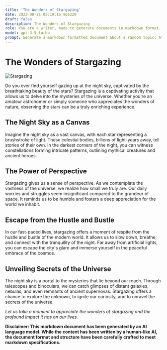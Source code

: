 ```yaml
---
title: 'The Wonders of Stargazing'
date: 2023-08-21 08:19:15.965220
draft: false
description: The Wonders of Stargazing
role: You are a writer, made to generate documents in markdown format. It is very important that all of the documents you generate are in valid markdown format.
model: gpt-3.5-turbo
prompt: Generate a markdown formatted document about a random topic. At the bottom, include a disclaimer explaining that the document was generated by you. The first line of the document should be the title. Make sure that the entire document is in proper markdown format, using a mix of various tags to make the document visually appealing.
---
```


# The Wonders of Stargazing

![Stargazing](https://images.unsplash.com/photo-1463784335307-2ec32a412ca5)

Do you ever find yourself gazing up at the night sky, captivated by the breathtaking beauty of the stars? Stargazing is a captivating activity that allows us to delve into the mysteries of the universe. Whether you're an amateur astronomer or simply someone who appreciates the wonders of nature, observing the stars can be a truly enriching experience.

## The Night Sky as a Canvas

Imagine the night sky as a vast canvas, with each star representing a brushstroke of light. These celestial bodies, billions of light-years away, tell stories of their own. In the darkest corners of the night, you can witness constellations forming intricate patterns, outlining mythical creatures and ancient heroes.

## The Power of Perspective

Stargazing gives us a sense of perspective. As we contemplate the vastness of the universe, we realize how small we truly are. Our daily worries and struggles seem insignificant compared to the grandeur of space. It reminds us to be humble and fosters a deep appreciation for the world we inhabit.

## Escape from the Hustle and Bustle

In our fast-paced lives, stargazing offers a moment of respite from the hustle and bustle of the modern world. It allows us to slow down, breathe, and connect with the tranquility of the night. Far away from artificial lights, you can escape the city's glare and immerse yourself in the peaceful embrace of the cosmos.

## Unveiling Secrets of the Universe

The night sky is a portal to the mysteries that lie beyond our reach. Through telescopes and binoculars, we can catch glimpses of distant galaxies, nebulas, and even remnants of ancient supernovas. Stargazing offers a chance to explore the unknown, to ignite our curiosity, and to unravel the secrets of the universe.

*Let us take a moment to appreciate the wonders of stargazing and the profound impact it has on our lives.*

**Disclaimer: This markdown document has been generated by an AI language model. While the content has been written by a human-like AI, the document format and structure have been carefully crafted to meet markdown specifications.**